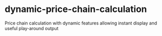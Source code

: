 # dynamic-price-chain-calculation
Price chain calculation with dynamic features allowing instant display and useful play-around output

